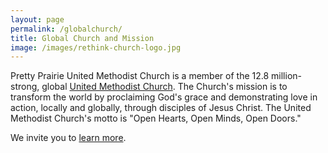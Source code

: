 ```yaml
---
layout: page
permalink: /globalchurch/
title: Global Church and Mission
image: /images/rethink-church-logo.jpg
---
```

Pretty Prairie United Methodist Church is a member of the 12.8 million-strong, global [United Methodist Church](http://www.umc.org). The Church's mission is to transform the world by proclaiming God's grace and demonstrating love in action, locally and globally, through disciples of Jesus Christ. The United Methodist Church's motto is "Open Hearts, Open Minds, Open Doors."

We invite you to [learn more](http://www.umc.org/what-we-believe). 

